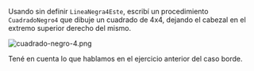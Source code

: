 Usando sin definir `LineaNegra4Este`, escribí un procedimiento `CuadradoNegro4` que dibuje un cuadrado de 4x4, dejando el cabezal en el extremo superior derecho del mismo.

![cuadrado-negro-4.png](https://raw.githubusercontent.com/sagrado-corazon-alcal/mumuki-guia-fundamentos-repeticion-simple/master/images/cuadrado-negro-4.png)

Tené en cuenta lo que hablamos en el ejercicio anterior del caso borde.